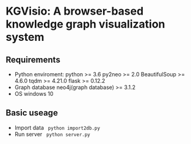 # KGVisio: A browser-based knowledge graph visualization system
## Requirements
   - Python enviroment: 
		python >= 3.6
		py2neo >= 2.0
		BeautifulSoup >= 4.6.0
		tqdm >= 4.21.0
		flask >= 0.12.2
   - Graph database
     neo4j(graph database) >= 3.1.2
   - OS
     windows 10
## Basic useage
- Import data
   ``` python import2db.py```
- Run server
  ``` python server.py```